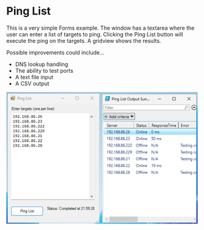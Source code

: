 # Ping List

This is a very simple Forms example. The window has a textarea where the user can enter a list of targets to ping. Clicking the Ping List button will execute the ping on the targets. A gridview shows the results.

Possible improvements could include...
* DNS lookup handling
* The ability to test ports
* A text file input
* A CSV output

![Ping List with Output](screen-1.png)